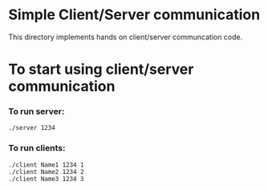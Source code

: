# Simple Client/Server communication
This directory implements hands on client/server communcation code.

# To start using client/server communication 
### To run server:
```
./server 1234
```

### To run clients:
```
./client Name1 1234 1
./client Name2 1234 2
./client Name3 1234 3
```
